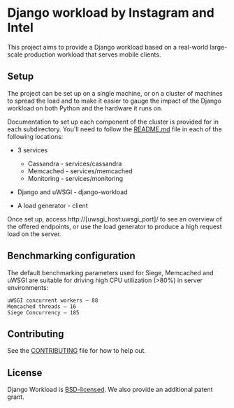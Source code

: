 # Django workload by Instagram and Intel

This project aims to provide a Django workload based on a real-world
large-scale production workload that serves mobile clients.

## Setup

The project can be set up on a single machine, or on a cluster of machines
to spread the load and to make it easier to gauge the impact of the Django
workload on both Python and the hardware it runs on.

Documentation to set up each component of the cluster is provided for in
each subdirectory. You'll need to follow the [README.md](/README.md) file in each of the
following locations:

* 3 services
  * Cassandra - services/cassandra
  * Memcached - services/memcached
  * Monitoring - services/monitoring

* Django and uWSGI - django-workload
* A load generator - client

Once set up, access http://[uwsgi_host:uwsgi_port]/ to see an overview of
the offered endpoints, or use the load generator to produce a high request
load on the server.

## Benchmarking configuration

The default benchmarking parameters used for Siege, Memcached and uWSGI are
suitable for driving high CPU utilization (>80%) in server environments:
```
uWSGI concurrent workers – 88
Memcached threads – 16
Siege Concurrency – 185
```

## Contributing

See the [CONTRIBUTING](/CONTRIBUTING.md) file for how to help out.

## License

Django Workload is [BSD-licensed](/LICENSE). We also provide an additional patent grant.
